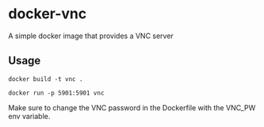 # docker-vnc

A simple docker image that provides a VNC server

## Usage

```
docker build -t vnc .

docker run -p 5901:5901 vnc
```


Make sure to change the VNC password in the Dockerfile with the VNC_PW env variable.